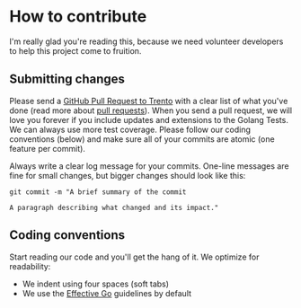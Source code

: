 # How to contribute

I'm really glad you're reading this, because we need volunteer developers to help this project come to fruition.

## Submitting changes

Please send a [GitHub Pull Request to Trento](https://github.com/trento-project/agent/pull/new/main) with a clear list of what you've done (read more about [pull requests](http://help.github.com/pull-requests/)). When you send a pull request, we will love you forever if you include updates and extensions to the Golang Tests. We can always use more test coverage. Please follow our coding conventions (below) and make sure all of your commits are atomic (one feature per commit).

Always write a clear log message for your commits. One-line messages are fine for small changes, but bigger changes should look like this:

```
git commit -m "A brief summary of the commit
     
A paragraph describing what changed and its impact."
```

## Coding conventions

Start reading our code and you'll get the hang of it. We optimize for readability:

  * We indent using four spaces (soft tabs)
  * We use the [Effective Go](https://golang.org/doc/effective_go) guidelines by default
